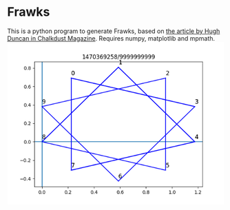 # Frawks
This is a python program to generate Frawks, based on [the article by Hugh Duncan in Chalkdust Magazine](https://chalkdustmagazine.com/blog/frawks/). Requires numpy, matplotlib and mpmath.
![](example1.png)
